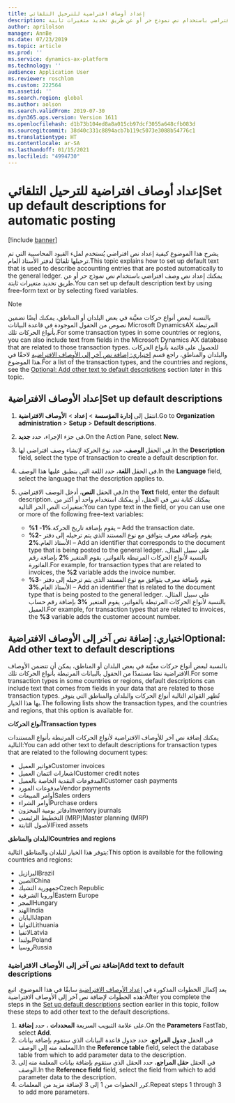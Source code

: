 ```yaml
---
title: إعداد أوصاف افتراضية للترحيل التلقائي
description: يشرح هذا الموضوع كيفية إعداد نص افتراضي يُستخدم لملء القيود المحاسبية التي تم ترحيلها تلقائيًا لدفتر الأستاذ العام. يمكنك إعداد نص وصف افتراضي باستخدام نص نموذج حر أو عن طريق تحديد متغيرات ثابتة.
author: aprilolson
manager: AnnBe
ms.date: 07/23/2019
ms.topic: article
ms.prod: ''
ms.service: dynamics-ax-platform
ms.technology: ''
audience: Application User
ms.reviewer: roschlom
ms.custom: 222564
ms.assetid: ''
ms.search.region: global
ms.author: aolson
ms.search.validFrom: 2019-07-30
ms.dyn365.ops.version: Version 1611
ms.openlocfilehash: d1b73b104ed8a8a015cb97dcf3055a648cfb083d
ms.sourcegitcommit: 38d40c331c8894acb7b119c5073e3088b54776c1
ms.translationtype: HT
ms.contentlocale: ar-SA
ms.lasthandoff: 01/15/2021
ms.locfileid: "4994730"
---
```

# <a name="set-up-default-descriptions-for-automatic-posting"></a><span data-ttu-id="e45f6-104">إعداد أوصاف افتراضية للترحيل التلقائي</span><span class="sxs-lookup"><span data-stu-id="e45f6-104">Set up default descriptions for automatic posting</span></span>

[!include [banner](../includes/banner.md)]

<span data-ttu-id="e45f6-105">يشرح هذا الموضوع كيفية إعداد نص افتراضي يُستخدم لملء القيود المحاسبية التي تم ترحيلها تلقائيًا لدفتر الأستاذ العام.</span><span class="sxs-lookup"><span data-stu-id="e45f6-105">This topic explains how to set up default text that is used to describe accounting entries that are posted automatically to the general ledger.</span></span> <span data-ttu-id="e45f6-106">يمكنك إعداد نص وصف افتراضي باستخدام نص نموذج حر أو عن طريق تحديد متغيرات ثابتة.</span><span class="sxs-lookup"><span data-stu-id="e45f6-106">You can set up default description text by using free-form text or by selecting fixed variables.</span></span>

> [!NOTE]
> <span data-ttu-id="e45f6-107">بالنسبة لبعض أنواع حركات معيَّنة في بعض البلدان أو المناطق، يمكنك أيضًا تضمين نصوص من الحقول الموجودة في قاعدة البيانات Microsoft DynamicsAX المرتبطة بأنواع الحركات تلك.</span><span class="sxs-lookup"><span data-stu-id="e45f6-107">For some transaction types in some countries or regions, you can also include text from fields in the Microsoft Dynamics AX database that are related to those transaction types.</span></span> <span data-ttu-id="e45f6-108">للحصول على قائمة بأنواع الحركات والبلدان والمناطق، راجع قسم [‏‫اختياري: إضافة نص آخر إلى الأوصاف الافتراضية‬](#optional-add-other-text-to-default-descriptions) لاحقًا في هذا الموضوع.</span><span class="sxs-lookup"><span data-stu-id="e45f6-108">For a list of the transaction types, and the countries and regions, see the [Optional: Add other text to default descriptions](#optional-add-other-text-to-default-descriptions) section later in this topic.</span></span>

## <a name="set-up-default-descriptions"></a><span data-ttu-id="e45f6-109">إعداد الأوصاف الافتراضية</span><span class="sxs-lookup"><span data-stu-id="e45f6-109">Set up default descriptions</span></span>

1. <span data-ttu-id="e45f6-110">انتقل إلى **إدارة المؤسسة** \> **إعداد** \> **الأوصاف الافتراضية**.</span><span class="sxs-lookup"><span data-stu-id="e45f6-110">Go to **Organization administration** \> **Setup** \> **Default descriptions**.</span></span>
2. <span data-ttu-id="e45f6-111">في جزء الإجراء، حدد **جديد**.</span><span class="sxs-lookup"><span data-stu-id="e45f6-111">On the Action Pane, select **New**.</span></span>
3. <span data-ttu-id="e45f6-112">في الحقل **الوصف**، حدد نوع الحركة لإنشاء وصف افتراضي لها.</span><span class="sxs-lookup"><span data-stu-id="e45f6-112">In the **Description** field, select the type of transaction to create a default description for.</span></span>
4. <span data-ttu-id="e45f6-113">في الحقل **اللغة**، حدد اللغة التي ينطبق عليها هذا الوصف.</span><span class="sxs-lookup"><span data-stu-id="e45f6-113">In the **Language** field, select the language that the description applies to.</span></span>
5. <span data-ttu-id="e45f6-114">في الحقل **النص**، أدخل الوصف الافتراضي.</span><span class="sxs-lookup"><span data-stu-id="e45f6-114">In the **Text** field, enter the default description.</span></span> <span data-ttu-id="e45f6-115">يمكنك كتابة نص في الحقل، أو يمكنك استخدام واحد أو أكثر من متغيرات النص الحر التالية:</span><span class="sxs-lookup"><span data-stu-id="e45f6-115">You can type text in the field, or you can use one or more of the following free-text variables:</span></span>

    - <span data-ttu-id="e45f6-116">**%1** -يقوم بإضافة تاريخ الحركة.</span><span class="sxs-lookup"><span data-stu-id="e45f6-116">**%1** – Add the transaction date.</span></span>
    - <span data-ttu-id="e45f6-117">**%2**- يقوم بإضافة معرف يتوافق مع نوع المستند الذي يتم ترحيله إلى دفتر الأستاذ العام.</span><span class="sxs-lookup"><span data-stu-id="e45f6-117">**%2** – Add an identifier that corresponds to the document type that is being posted to the general ledger.</span></span> <span data-ttu-id="e45f6-118">على سبيل المثال، بالنسبة لأنواع الحركات المرتبطة بالفواتير، يقوم المتغير **%2** بإضافة رقم الفاتورة.</span><span class="sxs-lookup"><span data-stu-id="e45f6-118">For example, for transaction types that are related to invoices, the **%2** variable adds the invoice number.</span></span>
    - <span data-ttu-id="e45f6-119">**%3**- يقوم بإضافة معرف يتوافق مع نوع المستند الذي يتم ترحيله إلى دفتر الأستاذ العام.</span><span class="sxs-lookup"><span data-stu-id="e45f6-119">**%3** – Add an identifier that is related to the document type that is being posted to the general ledger.</span></span> <span data-ttu-id="e45f6-120">على سبيل المثال، بالنسبة لأنواع الحركات المرتبطة بالفواتير، يقوم المتغير **%3** بإضافة رقم حساب العميل.</span><span class="sxs-lookup"><span data-stu-id="e45f6-120">For example, for transaction types that are related to invoices, the **%3** variable adds the customer account number.</span></span>

## <a name="optional-add-other-text-to-default-descriptions"></a><span data-ttu-id="e45f6-121">اختياري: إضافة نص آخر إلى الأوصاف الافتراضية</span><span class="sxs-lookup"><span data-stu-id="e45f6-121">Optional: Add other text to default descriptions</span></span>

<span data-ttu-id="e45f6-122">بالنسبة لبعض أنواع حركات معيَّنة في بعض البلدان أو المناطق، يمكن أن تتضمن الأوصاف الافتراضية نصًا مستمدًا من الحقول بالبيانات المرتبطة بأنواع الحركات تلك.</span><span class="sxs-lookup"><span data-stu-id="e45f6-122">For some transaction types in some countries or regions, default descriptions can include text that comes from fields in your data that are related to those transaction types.</span></span> <span data-ttu-id="e45f6-123">تُظهر القوائم التالية أنواع الحركات والبلدان والمناطق التي يتوفر بها هذا الخيار.</span><span class="sxs-lookup"><span data-stu-id="e45f6-123">The following lists show the transaction types, and the countries and regions, that this option is available for.</span></span>

<span data-ttu-id="e45f6-124">**أنواع الحركات**</span><span class="sxs-lookup"><span data-stu-id="e45f6-124">**Transaction types**</span></span>

<span data-ttu-id="e45f6-125">يمكنك إضافة نص آخر للأوصاف الافتراضية لأنواع الحركات المرتبطة بأنواع المستندات التالية:</span><span class="sxs-lookup"><span data-stu-id="e45f6-125">You can add other text to default descriptions for transaction types that are related to the following document types:</span></span>

- <span data-ttu-id="e45f6-126">فواتير العميل</span><span class="sxs-lookup"><span data-stu-id="e45f6-126">Customer invoices</span></span>
- <span data-ttu-id="e45f6-127">اشعارات ائتمان العميل</span><span class="sxs-lookup"><span data-stu-id="e45f6-127">Customer credit notes</span></span>
- <span data-ttu-id="e45f6-128">المدفوعات النقدية الخاصة بالعميل</span><span class="sxs-lookup"><span data-stu-id="e45f6-128">Customer cash payments</span></span>
- <span data-ttu-id="e45f6-129">مدفوعات المورد</span><span class="sxs-lookup"><span data-stu-id="e45f6-129">Vendor payments</span></span>
- <span data-ttu-id="e45f6-130">أوامر المبيعات</span><span class="sxs-lookup"><span data-stu-id="e45f6-130">Sales orders</span></span>
- <span data-ttu-id="e45f6-131">أوامر الشراء</span><span class="sxs-lookup"><span data-stu-id="e45f6-131">Purchase orders</span></span>
- <span data-ttu-id="e45f6-132">دفاتر يومية المخزون</span><span class="sxs-lookup"><span data-stu-id="e45f6-132">Inventory journals</span></span>
- <span data-ttu-id="e45f6-133">التخطيط الرئيسي (MRP)</span><span class="sxs-lookup"><span data-stu-id="e45f6-133">Master planning (MRP)</span></span>
- <span data-ttu-id="e45f6-134">الأصول الثابتة</span><span class="sxs-lookup"><span data-stu-id="e45f6-134">Fixed assets</span></span>

<span data-ttu-id="e45f6-135">**البلدان والمناطق**</span><span class="sxs-lookup"><span data-stu-id="e45f6-135">**Countries and regions**</span></span>

<span data-ttu-id="e45f6-136">يتوفر هذا الخيار للبلدان والمناطق التالية:</span><span class="sxs-lookup"><span data-stu-id="e45f6-136">This option is available for the following countries and regions:</span></span>

- <span data-ttu-id="e45f6-137">البرازيل</span><span class="sxs-lookup"><span data-stu-id="e45f6-137">Brazil</span></span>
- <span data-ttu-id="e45f6-138">الصين</span><span class="sxs-lookup"><span data-stu-id="e45f6-138">China</span></span>
- <span data-ttu-id="e45f6-139">جمهورية التشيك</span><span class="sxs-lookup"><span data-stu-id="e45f6-139">Czech Republic</span></span>
- <span data-ttu-id="e45f6-140">أوروبا الشرقية</span><span class="sxs-lookup"><span data-stu-id="e45f6-140">Eastern Europe</span></span>
- <span data-ttu-id="e45f6-141">المجر</span><span class="sxs-lookup"><span data-stu-id="e45f6-141">Hungary</span></span>
- <span data-ttu-id="e45f6-142">الهند</span><span class="sxs-lookup"><span data-stu-id="e45f6-142">India</span></span>
- <span data-ttu-id="e45f6-143">اليابان</span><span class="sxs-lookup"><span data-stu-id="e45f6-143">Japan</span></span>
- <span data-ttu-id="e45f6-144">لتوانيا</span><span class="sxs-lookup"><span data-stu-id="e45f6-144">Lithuania</span></span>
- <span data-ttu-id="e45f6-145">لاتفيا</span><span class="sxs-lookup"><span data-stu-id="e45f6-145">Latvia</span></span>
- <span data-ttu-id="e45f6-146">بولندا</span><span class="sxs-lookup"><span data-stu-id="e45f6-146">Poland</span></span>
- <span data-ttu-id="e45f6-147">روسيا</span><span class="sxs-lookup"><span data-stu-id="e45f6-147">Russia</span></span>

### <a name="add-text-to-default-descriptions"></a><span data-ttu-id="e45f6-148">إضافة نص آخر إلى الأوصاف الافتراضية</span><span class="sxs-lookup"><span data-stu-id="e45f6-148">Add text to default descriptions</span></span>

<span data-ttu-id="e45f6-149">بعد إكمال الخطوات المذكورة في [‏‫إعداد الأوصاف الافتراضية‬](#set-up-default-descriptions) سابقًا في هذا الموضوع، اتبع هذه الخطوات لإضافة نص آخر إلى الأوصاف الافتراضية:</span><span class="sxs-lookup"><span data-stu-id="e45f6-149">After you complete the steps in the [Set up default descriptions](#set-up-default-descriptions) section earlier in this topic, follow these steps to add other text to the default descriptions.</span></span>

1. <span data-ttu-id="e45f6-150">على علامة التبويب السريعة **المحددات** ، حدد **إضافة**.</span><span class="sxs-lookup"><span data-stu-id="e45f6-150">On the **Parameters** FastTab, select **Add**.</span></span>
2. <span data-ttu-id="e45f6-151">في الحقل **‏‫جدول المراجع‬**، حدد جدول قاعدة البيانات الذي ستقوم بإضافة بيانات المعلمة منه إلى الوصف.</span><span class="sxs-lookup"><span data-stu-id="e45f6-151">In the **Reference table** field, select the database table from which to add parameter data to the description.</span></span>
3. <span data-ttu-id="e45f6-152">في الحقل **‏‫حقل المراجع‬**، حدد الحقل الذي ستقوم بإضافة بيانات المعلمة منه إلى الوصف.</span><span class="sxs-lookup"><span data-stu-id="e45f6-152">In the **Reference field** field, select the field from which to add parameter data to the description.</span></span>
4. <span data-ttu-id="e45f6-153">كرر الخطوات من 1 إلى 3 لإضافة مزيد من المعلمات.</span><span class="sxs-lookup"><span data-stu-id="e45f6-153">Repeat steps 1 through 3 to add more parameters.</span></span>
